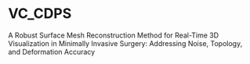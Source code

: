 # VC_CDPS
A Robust Surface Mesh Reconstruction Method for Real-Time 3D Visualization in Minimally Invasive Surgery: Addressing Noise, Topology, and Deformation Accuracy
